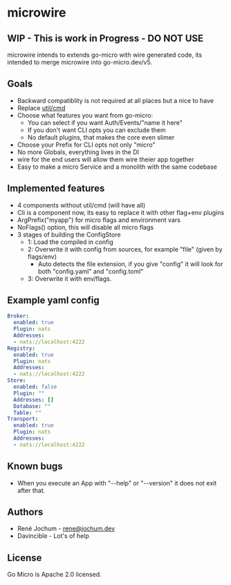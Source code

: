# microwire

## WIP - This is work in Progress - DO NOT USE

microwire intends to extends go-micro with wire generated code, its intended to merge microwire into go-micro.dev/v5.

## Goals

- Backward compatiblity is not required at all places but a nice to have
- Replace [util/cmd](https://github.com/go-micro/go-micro/tree/master/util/cmd)
- Choose what features you want from go-micro:
  - You can select if you want Auth/Events/"name it here"
  - If you don't want CLI opts you can exclude them
  - No default plugins, that makes the core even slimer
- Choose your Prefix for CLI opts not only "micro"
- No more Globals, everything lives in the DI
- wire for the end users will allow them wire theier app together
- Easy to make a micro Service and a monolith with the same codebase

## Implemented features

- 4 components without util/cmd (will have all)
- Cli is a component now, its easy to replace it with other flag+env plugins
- ArgPrefix("myapp") for micro flags and environment vars
- NoFlags() option, this will disable all micro flags
- 3 stages of building the ConfigStore
  - 1: Load the compiled in config
  - 2: Overwrite it with config from sources, for example "file" (given by flags/env)
    - Auto detects the file extension, if you give "config" it will look for both "config.yaml" and "config.toml"
  - 3: Overwrite it with env/flags.

## Example yaml config

```yaml
Broker:
  enabled: true
  Plugin: nats
  Addresses:
  - nats://localhost:4222
Registry:
  enabled: true
  Plugin: nats
  Addresses:
  - nats://localhost:4222
Store:
  enabled: false
  Plugin: ""
  Addresses: []
  Database: ""
  Table: ""
Transport:
  enabled: true
  Plugin: nats
  Addresses:
  - nats://localhost:4222
```

## Known bugs

- When you execute an App with "--help" or "--version" it does not exit after that.

## Authors

- René Jochum - rene@jochum.dev
- Davincible - Lot's of help

## License

Go Micro is Apache 2.0 licensed.
